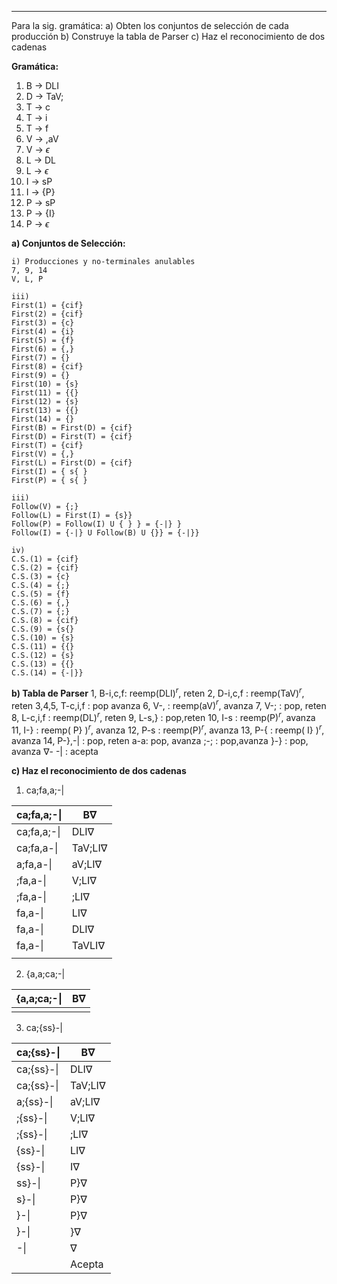  
___

Para la sig. gramática:
a) Obten los conjuntos de selección de cada producción
b) Construye la tabla de Parser
c) Haz el reconocimiento de dos cadenas

**Gramática:**
1. B $\rightarrow$ DLI
2. D $\rightarrow$ TaV;
3. T $\rightarrow$ c
4. T $\rightarrow$ i
5. T $\rightarrow$ f
6. V $\rightarrow$ ,aV
7. V $\rightarrow$ $\epsilon$
8. L $\rightarrow$ DL
9. L $\rightarrow$ $\epsilon$
10. I $\rightarrow$ sP
11. I $\rightarrow$ {P}
12. P $\rightarrow$ sP
13. P $\rightarrow$ {I}
14. P $\rightarrow$ $\epsilon$

**a) Conjuntos de Selección:**

	i) Producciones y no-terminales anulables
	7, 9, 14
	V, L, P

	iii)
	First(1) = {cif}
	First(2) = {cif}
	First(3) = {c}
	First(4) = {i}
	First(5) = {f}
	First(6) = {,}
	First(7) = {}
	First(8) = {cif}
	First(9) = {}
	First(10) = {s}
	First(11) = {{}
	First(12) = {s}
	First(13) = {{}
	First(14) = {}
	First(B) = First(D) = {cif}
	First(D) = First(T) = {cif}
	First(T) = {cif}
	First(V) = {,}
	First(L) = First(D) = {cif}
	First(I) = { s{ }
	First(P) = { s{ }

	iii)
	Follow(V) = {;}
	Follow(L) = First(I) = {s}}
	Follow(P) = Follow(I) U { } } = {-|} }
	Follow(I) = {-|} U Follow(B) U {}} = {-|}}

	iv)
	C.S.(1) = {cif}
	C.S.(2) = {cif}
	C.S.(3) = {c}
	C.S.(4) = {;}
	C.S.(5) = {f}
	C.S.(6) = {,}
	C.S.(7) = {;}
	C.S.(8) = {cif}
	C.S.(9) = {s{}
	C.S.(10) = {s}
	C.S.(11) = {{}
	C.S.(12) = {s}
	C.S.(13) = {{}
	C.S.(14) = {-|}}

**b) Tabla de Parser**
1,        B-i,c,f: reemp(DLI$)^r$, reten
2,        D-i,c,f : reemp(TaV$)^r$, reten
3,4,5,   T-c,i,f : pop avanza
6,        V-, : reemp(aV$)^r$, avanza
7,         V-; : pop, reten
8,         L-c,i,f : reemp(DL$)^r$, reten
9,         L-s,} : pop,reten
10,       I-s : reemp(P$)^r$, avanza
11,       I-} : reemp( P} $)^r$, avanza
12,       P-s : reemp(P$)^r$, avanza
13,       P-{ : reemp( I} $)^r$, avanza
14,       P-},-| : pop, reten
a-a: pop, avanza
;-; : pop,avanza
}-} : pop, avanza
$\nabla$- -| : acepta

**c) Haz el reconocimiento de dos cadenas**
1. ca;fa,a;-|

| ca;fa,a;-\| | B$\nabla$      |
| ----------- | -------------- |
| ca;fa,a;-\| | DLI$\nabla$    |
| ca;fa,a-\|  | TaV;LI$\nabla$ |
| a;fa,a-\|   | aV;LI$\nabla$  |
| ;fa,a-\|    | V;LI$\nabla$   |
| ;fa,a-\|    | ;LI$\nabla$    |
| fa,a-\|     | LI$\nabla$     |
| fa,a-\|     | DLI$\nabla$    |
| fa,a-\|     | TaVLI$\nabla$  |
|             |                |

2. {a,a;ca;-| 

| {a,a;ca;-\| | B$\nabla$ |
| ----------- | --------- |
|             |           |

3. ca;{ss}-|

| ca;{ss}-\| | B$\nabla$      |
| ---------- | -------------- |
| ca;{ss}-\| | DLI$\nabla$    |
| ca;{ss}-\| | TaV;LI$\nabla$ |
| a;{ss}-\|  | aV;LI$\nabla$  |
| ;{ss}-\|   | V;LI$\nabla$   |
| ;{ss}-\|   | ;LI$\nabla$    |
| {ss}-\|    | LI$\nabla$     |
| {ss}-\|    | I$\nabla$      |
| ss}-\|     | P}$\nabla$     |
| s}-\|      | P}$\nabla$     |
| }-\|       | P}$\nabla$     |
| }-\|       | }$\nabla$      |
| -\|        | $\nabla$       |
|            | Acepta         | 




